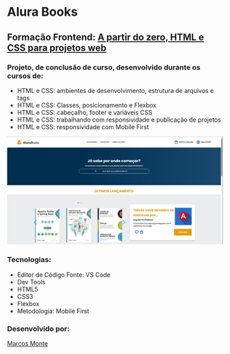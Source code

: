 <html>
  
  <h1> Alura Books </h1>
  
  <h2>Formação Frontend: <a href="https://cursos.alura.com.br/formacao-html-css" target="_blank"> A partir do zero, HTML e CSS para projetos web </a> </h2>
    
  <h3>Projeto, de conclusão de curso, desenvolvido durante os cursos de:</h3> 
  <ul>
    <li> HTML e CSS: ambientes de desenvolvimento, estrutura de arquivos e tags</li>
    <li> HTML e CSS: Classes, posicionamento e Flexbox</li>
    <li> HTML e CSS: cabeçalho, footer e variáveis CSS</li>
    <li> HTML e CSS: trabalhando com responsividade e publicação de projetos</li>
    <li> HTML e CSS: responsividade com Mobile First</li>
  </ul>

  <img src="/img/AluraBooks.JPG" alt="Preview de como a web page deve ficar">
  
  <h3>Tecnologias:</h3>
  <ul>
    <li> Editor de Código Fonte: VS Code </li>
    <li> Dev Tools </li>
    <li> HTML5 </li>
    <li> CSS3 </li>
    <li> Flexbox </li>
    <li>Metodologia: Mobile First</li>
  </ul>
  
  
  <h3> Desenvolvido por:</h3>
  <p><a href="https://www.linkedin.com/in/montemarcos/" target="_blank">Marcos Monte</a></p>

</html>



